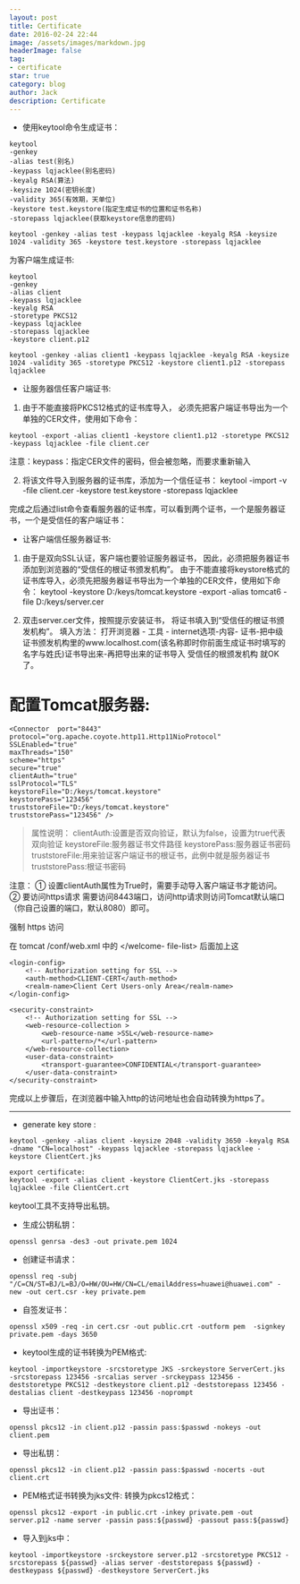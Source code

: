 ```yaml
---
layout: post
title: Certificate 
date: 2016-02-24 22:44
image: /assets/images/markdown.jpg
headerImage: false
tag:
- certificate
star: true
category: blog
author: Jack
description: Certificate 
---
```


* 使用keytool命令生成证书：
```shell
keytool 
-genkey
-alias test(别名) 
-keypass lqjacklee(别名密码) 
-keyalg RSA(算法) 
-keysize 1024(密钥长度) 
-validity 365(有效期，天单位) 
-keystore test.keystore(指定生成证书的位置和证书名称) 
-storepass lqjacklee(获取keystore信息的密码)
```

```shell
keytool -genkey -alias test -keypass lqjacklee -keyalg RSA -keysize 1024 -validity 365 -keystore test.keystore -storepass lqjacklee
```

为客户端生成证书:
```shell
keytool 
-genkey 
-alias client 
-keypass lqjacklee
-keyalg RSA
-storetype PKCS12 
-keypass lqjacklee 
-storepass lqjacklee 
-keystore client.p12
```

```Shell
keytool -genkey -alias client1 -keypass lqjacklee -keyalg RSA -keysize 1024 -validity 365 -storetype PKCS12 -keystore client1.p12 -storepass lqjacklee
```

* 让服务器信任客户端证书:
1. 由于不能直接将PKCS12格式的证书库导入，
必须先把客户端证书导出为一个单独的CER文件，使用如下命令：
```shell
keytool -export -alias client1 -keystore client1.p12 -storetype PKCS12 -keypass lqjacklee -file client.cer
```

注意：keypass：指定CER文件的密码，但会被忽略，而要求重新输入

2. 将该文件导入到服务器的证书库，添加为一个信任证书：
keytool -import -v -file client.cer -keystore test.keystore -storepass lqjacklee


完成之后通过list命令查看服务器的证书库，可以看到两个证书，一个是服务器证书，一个是受信任的客户端证书：
 

* 让客户端信任服务器证书:
1. 由于是双向SSL认证，客户端也要验证服务器证书，
因此，必须把服务器证书添加到浏览器的“受信任的根证书颁发机构”。
由于不能直接将keystore格式的证书库导入，必须先把服务器证书导出为一个单独的CER文件，使用如下命令：
keytool -keystore D:/keys/tomcat.keystore -export -alias tomcat6 -file D:/keys/server.cer

2. 双击server.cer文件，按照提示安装证书，
将证书填入到“受信任的根证书颁发机构”。
填入方法：
打开浏览器   - 工具  -  internet选项-内容- 证书-把中级证书颁发机构里的www.localhost.com(该名称即时你前面生成证书时填写的名字与姓氏)证书导出来-再把导出来的证书导入  受信任的根颁发机构  就OK了。


# 配置Tomcat服务器:
```shell 
<Connector  port="8443"
protocol="org.apache.coyote.http11.Http11NioProtocol" SSLEnabled="true"
maxThreads="150"
scheme="https"
secure="true"
clientAuth="true"
sslProtocol="TLS"
keystoreFile="D:/keys/tomcat.keystore"
keystorePass="123456"
truststoreFile="D:/keys/tomcat.keystore"
truststorePass="123456" />
```

 
> 属性说明：
clientAuth:设置是否双向验证，默认为false，设置为true代表双向验证
keystoreFile:服务器证书文件路径
keystorePass:服务器证书密码
truststoreFile:用来验证客户端证书的根证书，此例中就是服务器证书
truststorePass:根证书密码
 

注意：
① 设置clientAuth属性为True时，需要手动导入客户端证书才能访问。
② 要访问https请求 需要访问8443端口，访问http请求则访问Tomcat默认端口（你自己设置的端口，默认8080）即可。


强制 https 访问

在 tomcat /conf/web.xml 中的 </welcome- file-list> 后面加上这

```
<login-config>    
	<!-- Authorization setting for SSL -->    
	<auth-method>CLIENT-CERT</auth-method>    
	<realm-name>Client Cert Users-only Area</realm-name>    
</login-config>    

<security-constraint>    
	<!-- Authorization setting for SSL -->    
	<web-resource-collection >    
		<web-resource-name >SSL</web-resource-name>    
		<url-pattern>/*</url-pattern>    
	</web-resource-collection>    
	<user-data-constraint>    
		<transport-guarantee>CONFIDENTIAL</transport-guarantee>    
	</user-data-constraint>    
</security-constraint> 
```

完成以上步骤后，在浏览器中输入http的访问地址也会自动转换为https了。

--------------------------------------------------

* generate key store : 
```shell
keytool -genkey -alias client -keysize 2048 -validity 3650 -keyalg RSA -dname "CN=localhost" -keypass lqjacklee -storepass lqjacklee -keystore ClientCert.jks
```
```shell
export certificate:
keytool -export -alias client -keystore ClientCert.jks -storepass lqjacklee -file ClientCert.crt
```
keytool工具不支持导出私钥。


* 生成公钥私钥：
```shell
openssl genrsa -des3 -out private.pem 1024
```

* 创建证书请求：
```shell
openssl req -subj "/C=CN/ST=BJ/L=BJ/O=HW/OU=HW/CN=CL/emailAddress=huawei@huawei.com" -new -out cert.csr -key private.pem	
 ```

* 自签发证书：
```shell
openssl x509 -req -in cert.csr -out public.crt -outform pem  -signkey private.pem -days 3650
```

* keytool生成的证书转换为PEM格式:
```shell
keytool -importkeystore -srcstoretype JKS -srckeystore ServerCert.jks -srcstorepass 123456 -srcalias server -srckeypass 123456 -deststoretype PKCS12 -destkeystore client.p12 -deststorepass 123456 -destalias client -destkeypass 123456 -noprompt
```

* 导出证书：
```shell
openssl pkcs12 -in client.p12 -passin pass:$passwd -nokeys -out client.pem
```

* 导出私钥：
```shell
openssl pkcs12 -in client.p12 -passin pass:$passwd -nocerts -out client.crt
```

* PEM格式证书转换为jks文件:
转换为pkcs12格式：
```shell
openssl pkcs12 -export -in public.crt -inkey private.pem -out server.p12 -name server -passin pass:${passwd} -passout pass:${passwd}
```

* 导入到jks中：
```shell
keytool -importkeystore -srckeystore server.p12 -srcstoretype PKCS12 -srcstorepass ${passwd} -alias server -deststorepass ${passwd} -destkeypass ${passwd} -destkeystore ServerCert.jks
```
